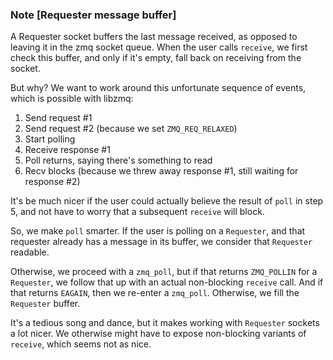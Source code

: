 ### Note [Requester message buffer]

A Requester socket buffers the last message received, as opposed to leaving it in the zmq socket queue. When the user
calls `receive`, we first check this buffer, and only if it's empty, fall back on receiving from the socket.

But why? We want to work around this unfortunate sequence of events, which is possible with libzmq:

  1. Send request #1
  2. Send request #2 (because we set `ZMQ_REQ_RELAXED`)
  3. Start polling
  4. Receive response #1
  5. Poll returns, saying there's something to read
  6. Recv blocks (because we threw away response #1, still waiting for response #2)

It's be much nicer if the user could actually believe the result of `poll` in step 5, and not have to worry that a
subsequent `receive` will block.

So, we make `poll` smarter. If the user is polling on a `Requester`, and that requester already has a message in its
buffer, we consider that `Requester` readable.

Otherwise, we proceed with a `zmq_poll`, but if that returns `ZMQ_POLLIN` for a `Requester`, we follow that up with
an actual non-blocking `receive` call. And if that returns `EAGAIN`, then we re-enter a `zmq_poll`. Otherwise, we fill
the `Requester` buffer.

It's a tedious song and dance, but it makes working with `Requester` sockets a lot nicer. We otherwise might have to
expose non-blocking variants of `receive`, which seems not as nice.
